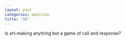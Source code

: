 ```yaml
---
layout: post
categories: question
title: "16"
---
```

Is art-making anything but a game of call and response?
